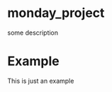# monday_project
some description

<!DOCTYPE html>
<html>  
<head> 
<title> Example Page </title>
</head>
<body> 
<h1> Example </h1>
<p>This is just an example</p>
</body>
</html>